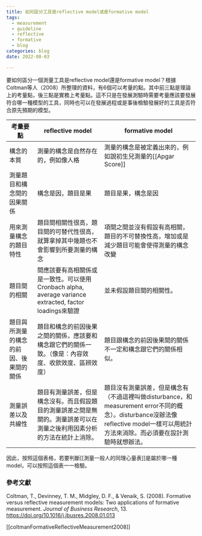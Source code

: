 ```yaml
---
title: 如何區分工具是reflective model或是formative model
tags:
  - measurement
  - guideline
  - reflective
  - formative
  - blog
categories: blog
date: 2022-08-03

---
```


要如何區分一個測量工具是reflective model還是formative model？根據Coltman等人（2008）所整理的資料，有6個可以考量的點。其中前三點是理論上的考量點，後三點是實務上考量點。這不只是在發展測驗時需要考量應該要發展符合哪一種模型的工具，同時也可以在發展過程或是事後檢驗發展好的工具是否符合原先預期的模型。

| 考量要點                | reflective model                                                                  | formative model                                                                                                       |
| ------------------- | --------------------------------------------------------------------------------- | --------------------------------------------------------------------------------------------------------------------- |
| 構念的本質               | 測量的構念是自然存在的，例如像人格                                                                 | 測量的構念是被定義出來的，例如說初生兒測量的[[Apgar Score]]                                                                                 |
| 測量題目和構念間的因果關係       | 構念是因，題目是果                                                                         | 題目是果，構念是因                                                                                                             |
| 用來測量構念的題目特性         | 題目間相關性很高，題目間的可替代性很高，就算拿掉其中幾題也不會影響到所要測量的構念                                         | 項間之間並沒有假設有高相關，題目的不可替換性高，增加或是減少題目可能會使得測量的構念改變                                                                          |
| 題目間的相關              | 間應該要有高相關係或是一致性。可以使用Cronbach alpha, average variance extracted, factor loadings來驗證 | 並未假設題目間的相關性。                                                                                                          |
| 題目與所測量的構念的前因、後果間的關係 | 題目和構念的前因後果之間的關係，應該要和構念跟它們的關係一致。（像是：內容效度、收歛效度、區辨效度）                                | 題目跟構念的前因後果間的關係不一定和構念跟它們的關係相似。                                                                                         |
| 測量誤差以及共線性           | 題目有測量誤差，但是構念沒有。而且假設題目的測量誤差之間是無關的。測量誤差可以在測量之後利用因素分析的方法在統計上消除。                      | 題目沒有測量誤差，但是構念有（不過這裡叫做disturbance，和measurement error不同的概念）。disturbance沒辦法像reflective model一樣可以用統計方法來消除。而必須要在設計測驗時就想辦法。 |

因此，按照這個表格，若要判斷[[測量一般人的同理心量表]]是屬於哪一種model，可以按照這個表一一檢驗。

### 參考文獻

Coltman, T., Devinney, T. M., Midgley, D. F., & Venaik, S. (2008). Formative versus reflective measurement models: Two applications of formative measurement. *Journal of Business Research*, 13. <https://doi.org/10.1016/j.jbusres.2008.01.013>

[[coltmanFormativeReflectiveMeasurement2008]]
